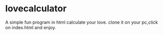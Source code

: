 # lovecalculator
A simple fun program in html calculate your love.
clone it on your pc,click on index.html and enjoy.
